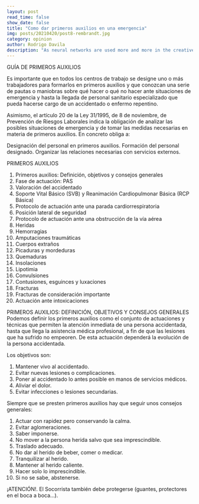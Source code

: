 ```yaml
---
layout: post
read_time: false
show_date: false
title: "Como dar primeros auxilios en una emergencia"
img: posts/20210420/post8-rembrandt.jpg
category: opinion
author: Rodrigo Davila
description: "As neural networks are used more and more in the creative process, text, images and even music are now created by AI, but who owns the copyright for those works?"
---
```

GUÍA DE PRIMEROS AUXILIOS

Es importante que en todos los centros de trabajo se designe uno o más trabajadores para formarlos en primeros auxilios y que conozcan una serie de pautas o maniobras sobre qué hacer o qué no hacer ante situaciones de emergencia y hasta la llegada de personal sanitario especializado que pueda hacerse cargo de un accidentado o enfermo repentino.

Asimismo, el artículo 20 de la Ley 31/1995, de 8 de noviembre, de Prevención de Riesgos Laborales indica la obligación de analizar las posibles situaciones de emergencia y de tomar las medidas necesarias en materia de primeros auxilios. En concreto obliga a:

Designación del personal en primeros auxilios.
Formación del personal designado.
Organizar las relaciones necesarias con servicios externos.
 
PRIMEROS AUXILIOS

<ol>
 <li>Primeros auxilios: Definición, objetivos y consejos generales</li>
 <li>Fase de actuación: PAS</li>
 <li>Valoración del accidentado</li>
 <li>Soporte Vital Básico (SVB) y Reanimación Cardiopulmonar Básica (RCP Básica)</li>
 <li>Protocolo de actuación ante una parada cardiorrespiratoria</li>
 <li>Posición lateral de seguridad</li>
 <li>Protocolo de actuación ante una obstrucción de la vía aérea</li>
 <li>Heridas</li>
 <li>Hemorragias</li>
 <li>Amputaciones traumáticas</li>
 <li>Cuerpos extraños</li>
 <li>Picaduras y mordeduras</li>
 <li>Quemaduras</li>
 <li>Insolaciones</li>
 <li>Lipotimia</li>
 <li>Convulsiones</li>
 <li>Contusiones, esguinces y luxaciones</li>
 <li>Fracturas</li>
 <li>Fracturas de consideración importante</li>
    <li>Actuación ante intoxicaciones</li>
</ol>

PRIMEROS AUXILIOS: DEFINICIÓN, OBJETIVOS Y CONSEJOS GENERALES
Podemos definir los primeros auxilios como el conjunto de actuaciones y técnicas que permiten la atención inmediata de una persona accidentada, hasta que llega la asistencia médica profesional, a fin de que las lesiones que ha sufrido no empeoren. De esta actuación dependerá la evolución de la persona accidentada.

Los objetivos son:

<ol>
 <li>Mantener vivo al accidentado.</li>
 <li>Evitar nuevas lesiones o complicaciones.</li>
 <li>Poner al accidentado lo antes posible en manos de servicios médicos.</li>
 <li>Aliviar el dolor.</li>
   <li>Evitar infecciones o lesiones secundarias.</li>
</ol>

Siempre que se presten primeros auxilios hay que seguir unos consejos generales:

<ol>
 <li>Actuar con rapidez pero conservando la calma.</li>
 <li>Evitar aglomeraciones.</li>
 <li>Saber imponerse.</li>
 <li>No mover a la persona herida salvo que sea imprescindible.</li>
 <li>Traslado adecuado.</li>
 <li>No dar al herido de beber, comer o medicar.</li>
 <li>Tranquilizar al herido.</li>
 <li>Mantener al herido caliente.</li>
 <li>Hacer solo lo imprescindible.</li>
 <li>Si no se sabe, abstenerse.</li>
 </ol>

¡ATENCIÓN!. El Socorrista también debe protegerse (guantes, protectores en el boca a boca…).
